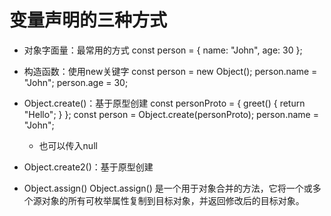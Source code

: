 # 变量声明的三种方式

- 对象字面量：最常用的方式
const person = { name: "John", age: 30 };

- 构造函数：使用new关键字
const person = new Object();
   person.name = "John";
   person.age = 30;

- Object.create()：基于原型创建
const personProto = { greet() { return "Hello"; } };
   const person = Object.create(personProto);
   person.name = "John";
   - 也可以传入null

- Object.create2()：基于原型创建
- Object.assign()
    Object.assign() 是一个用于对象合并的方法，它将一个或多个源对象的所有可枚举属性复制到目标对象，并返回修改后的目标对象。

    